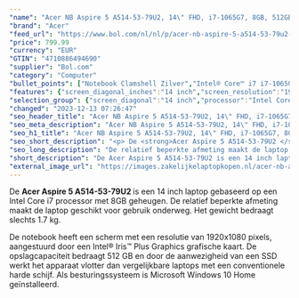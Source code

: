 ```yaml
---
"name": "Acer NB Aspire 5 A514-53-79U2, 14\" FHD, i7-1065G7, 8GB, 512GB, W10"
"brand": "Acer"
"feed_url": "https://www.bol.com/nl/nl/p/acer-nb-aspire-5-a514-53-79u2-14-fhd-i7-1065g7-8gb-512gb-w10/9300000038768307"
"price": 799.99
"currency": "EUR"
"GTIN": "4710886494690"
"supplier": "Bol.com"
"category": "Computer"
"bullet_points": ["Notebook Clamshell Zilver","Intel® Core™ i7 i7-1065G7 1,3 GHz","35,6 cm (14\") Full HD 1920 x 1080 Pixels IPS LED backlight 16:9","8 GB DDR4-SDRAM","512 GB SSD","Intel® Iris™ Plus Graphics","Wi-Fi 6 (802.11ax) Ethernet LAN 10,100,1000 Mbit/s Bluetooth 5.0","Lithium-Ion (Li-Ion) 45 W","Windows 10 Home 64-bit"]
"features": {"screen_diagonal_inches":"14 inch","screen_resolution":"1920 x 1080 Pixels","processor_family":"Intel® Core™ i7","memory_size":"8 GB","memory_type":"DDR4-SDRAM","total_storage_space":"512 GB","operating_system":"Windows 10 Home","width":"328,8 mm","depth":"236 mm","height":"17,9 mm","weight":"1,7 kg"}
"selection_group": {"screen_diagonal":"14 inch","processor":"Intel Core i7","changed_price_past_3_days":false,"product_family":"Aspire"}
"changed": "2023-12-13 07:26:47"
"seo_header_title": "Acer NB Aspire 5 A514-53-79U2, 14\" FHD, i7-1065G7, 8GB, 512GB, W10"
"seo_meta_description": "Acer NB Aspire 5 A514-53-79U2, 14\" FHD, i7-1065G7, 8GB, 512GB, W10"
"seo_h1_title": "Acer NB Aspire 5 A514-53-79U2, 14\" FHD, i7-1065G7, 8GB, 512GB, W10"
"seo_short_description": "<p> De <strong>Acer Aspire 5 A514-53-79U2 </strong>is een 14 inch laptop gebaseerd op een Intel Core i7 processor met 8GB geheugen."
"seo_long_description": "De relatief beperkte afmeting maakt de laptop geschikt voor gebruik onderweg. Het gewicht bedraagt slechts 1. 7 kg. </p>\n<p> De notebook heeft een scherm met een resolutie van 1920x1080 pixels, aangestuurd door een Intel® Iris™ Plus Graphics grafische kaart. De opslagcapaciteit bedraagt 512 GB en door de aanwezigheid van een SSD werkt het apparaat vlotter dan vergelijkbare laptops met een conventionele harde schijf. Als besturingssysteem is Microsoft Windows 10 Home geïnstalleerd. </p>"
"short_description": "De Acer Aspire 5 A514-53-79U2 is een 14 inch laptop gebaseerd op een Intel Core i7 processor met 8GB geheugen. De relatief beperkte afmeting maakt de laptop geschikt voor gebruik onderweg. Het gewicht bedraagt slechts 1.7 kg. De notebook heeft een scherm met een resolutie van 1920x1080 pixels, aangestuurd door een Intel® Iris™ Plus Graphics grafische kaart. De opslagcapaciteit bedraagt 512 GB en door de aanwezigheid van een SSD werkt het apparaat vlotter dan vergelijkbare laptops met een conventionele harde schijf. Als besturingssysteem is Microsoft Windows 10 Home geïnstalleerd."
"external_image_url": "https://images.zakelijkelaptopkopen.nl/acer-nb-aspire-5-a514-53-79u2-14-fhd-i7-1065g7-8gb-512gb-w10.webp"
---
```


<p> De <strong>Acer Aspire 5 A514-53-79U2 </strong>is een 14 inch laptop gebaseerd op een Intel Core i7 processor met 8GB geheugen. De relatief beperkte afmeting maakt de laptop geschikt voor gebruik onderweg. Het gewicht bedraagt slechts 1.7 kg. </p>
<p> De notebook heeft een scherm met een resolutie van 1920x1080 pixels, aangestuurd door een Intel® Iris™ Plus Graphics grafische kaart. De opslagcapaciteit bedraagt 512 GB en door de aanwezigheid van een SSD werkt het apparaat vlotter dan vergelijkbare laptops met een conventionele harde schijf. Als besturingssysteem is Microsoft Windows 10 Home geïnstalleerd. </p>